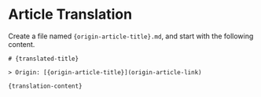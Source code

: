 # Article Translation

Create a file named `{origin-article-title}.md`, and start with the following content.

```
# {translated-title}

> Origin: [{origin-article-title}](origin-article-link)

{translation-content}
```
